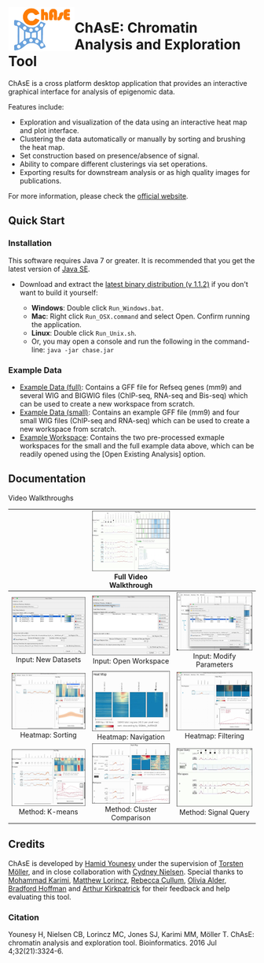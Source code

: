 <img align="left" src="doc/ChaseLogo.jpg" alt="ChAsE logo" height="90"> </img>

# ChAsE: Chromatin Analysis and Exploration Tool

ChAsE is a cross platform desktop application that provides an interactive graphical interface for analysis of epigenomic data. 

Features include:

* Exploration and visualization of the data using an interactive heat map and plot interface.
* Clustering the data automatically or manually by sorting and brushing the heat map.
* Set construction based on presence/absence of signal.
* Ability to compare different clusterings via set operations.
* Exporting results for downstream analysis or as high quality images for publications.

For more information, please check the [official website](http://chase.cs.univie.ac.at).

## Quick Start

### Installation
This software requires Java 7 or greater. It is recommended that you get the latest version of [Java SE](http://www.oracle.com/technetwork/java/javase/downloads/jdk8-downloads-2133151.html).

* Download and extract the [latest binary distribution (v 1.1.2)](https://github.com/hyounesy/ChAsE/raw/master/dist/ChAsE_1.1.2.zip) if you don't want to build it yourself:

  * **Windows**: Double click ```Run_Windows.bat```.
  * **Mac**: Right click ```Run_OSX.command``` and select Open. Confirm running the application.
  * **Linux**: Double click ```Run_Unix.sh```.
  * Or, you may open a console and run the following in the command-line: ``` java -jar chase.jar ```

### Example Data
 * [Example Data (full)](http://bigwigs.brc.ubc.ca/bigwig/chase/): Contains a GFF file for Refseq genes (mm9) and several WIG and BIGWIG files (ChIP-seq, RNA-seq and Bis-seq) which can be used to create a new workspace from scratch.
 * [Example Data (small)](https://github.com/hyounesy/ChAsE/raw/master/dist/ExampleData.zip): Contains an example GFF file (mm9) and four small WIG files (ChIP-seq and RNA-seq) which can be used to create a new workspace from scratch.
 * [Example Workspace](https://github.com/hyounesy/ChAsE/raw/master/dist/ExampleWorkspace.zip): Contains the two pre-processed exmaple workspaces for the small and the full example data above, which can be readily opened using the [Open Existing Analysis] option.

## Documentation

Video Walkthroughs

| | [<img src="doc/Full.png" width="200">](https://vimeo.com/69030501)<br>Full Video Walkthrough| |
:--------:|:--------:|:--------:
[<img src="doc/Input.png" width="200">](https://vimeo.com/157531803) <br>Input: New Datasets | [<img src="doc/OpenWorkspace.png" width="200">](https://vimeo.com/157531804) <br>Input: Open Workspace | [<img src="doc/ModifyParameters.png" width="200">](https://vimeo.com/157531802) <br>Input: Modify Parameters
[<img src="doc/HeatmapSort.png" width="200">](https://vimeo.com/157376716) <br>Heatmap: Sorting | [<img src="doc/HeatmapNavigation.png" width="200">](https://vimeo.com/157531800) <br>Heatmap: Navigation | [<img src="doc/HeatmapFilter.png" width="200">](https://vimeo.com/157531801) <br>Heatmap: Filtering
[<img src="doc/Kmeans.png" width="200">](https://vimeo.com/157376752) <br>Method: K-means | [<img src="doc/ClusterComparison.png" width="200">](https://vimeo.com/157531799) <br>Method: Cluster Comparison | [<img src="doc/SignalQuery.png" width="200">](https://vimeo.com/158296729) <br>Method: Signal Query


## Credits
ChAsE is developed by [Hamid Younesy](https://www.researchgate.net/profile/Hamid_Younesy) under the supervision of [Torsten Möller](https://cs.univie.ac.at/vda-team/infpers/Torsten_M%C3%B6ller/), and in close collaboration with [Cydney Nielsen](http://www.cydney.org/). Special thanks to [Mohammad Karimi](http://brc.ubc.ca/research/computational-biology-and-bioinformatics/), [Matthew Lorincz](http://medgen.med.ubc.ca/person/matthew-lorincz/), [Rebecca Cullum](http://www.terryfoxlab.ca/people-detail/rebecca-cullum/), [Olivia Alder](https://www.researchgate.net/profile/Olivia_Alder), [Bradford Hoffman](https://cfri.ca/our-research/researchers/results/Details/brad-hoffman) and [Arthur Kirkpatrick](http://www.cs.sfu.ca/~ted/) for their feedback and help evaluating this tool.

### Citation
Younesy H, Nielsen CB, Lorincz MC, Jones SJ, Karimi MM, Möller T. ChAsE: chromatin analysis and exploration tool. Bioinformatics. 2016 Jul 4;32(21):3324-6.
